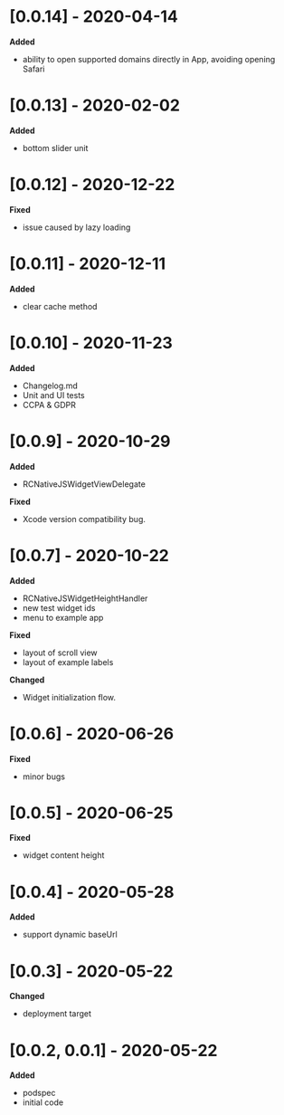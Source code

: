 # [0.0.14] - 2020-04-14

**Added**
- ability to open supported domains directly in App, avoiding opening Safari

# [0.0.13] - 2020-02-02

**Added**
- bottom slider unit

# [0.0.12] - 2020-12-22

**Fixed**
- issue caused by lazy loading


# [0.0.11] - 2020-12-11

**Added**
- clear cache method


# [0.0.10] - 2020-11-23

**Added**
- Changelog.md
- Unit and UI tests
- CCPA & GDPR


# [0.0.9] - 2020-10-29

**Added**
- RCNativeJSWidgetViewDelegate

**Fixed**
- Xcode version compatibility bug.


# [0.0.7] - 2020-10-22

**Added**
- RCNativeJSWidgetHeightHandler
- new test widget ids
- menu to example app

**Fixed**
- layout of scroll view
- layout of example labels

**Changed**
- Widget initialization flow.


# [0.0.6] - 2020-06-26

**Fixed**
- minor bugs


# [0.0.5] - 2020-06-25

**Fixed**
- widget content height


# [0.0.4] - 2020-05-28

**Added**
- support dynamic baseUrl


# [0.0.3] - 2020-05-22

**Changed**
- deployment target


# [0.0.2, 0.0.1] - 2020-05-22

**Added**
- podspec
- initial code






